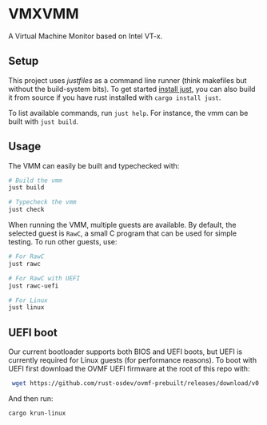 # VMXVMM

A Virtual Machine Monitor based on Intel VT-x.

## Setup

This project uses _justfiles_ as a command line runner (think makefiles but
without the build-system bits). To get started [install
just](https://github.com/casey/just#packages), you can also build it from source
if you have rust installed with `cargo install just`.

To list available commands, run `just help`. For instance, the vmm can be built
with `just build`.

## Usage

The VMM can easily be built and typechecked with:

```sh
# Build the vmm
just build

# Typecheck the vmm 
just check
```

When running the VMM, multiple guests are available. By default, the selected
guest is `RawC`, a small C program that can be used for simple testing. To run
other guests, use:

```sh
# For RawC
just rawc

# For RawC with UEFI
just rawc-uefi

# For Linux
just linux
```

## UEFI boot

Our current bootloader supports both BIOS and UEFI boots, but UEFI is currently
required for Linux guests (for performance reasons). To boot with UEFI first
download the OVMF UEFI firmware at the root of this repo with:

```sh
 wget https://github.com/rust-osdev/ovmf-prebuilt/releases/download/v0.20220719.209%2Bgf0064ac3af/OVMF-pure-efi.fd
```

And then run:

```sh
cargo krun-linux
```

